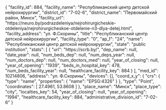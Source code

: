 {
    "facility_id": 884,
    "facility_name": "Республиканский центр детской нейрохирургии",
    "district_id": "7-02-6",
    "district_name": "Первомайский район, Минск",
    "facility_url": "https:\/\/neuro.by\/podrazdeleniya\/nejrohirurgicheskie-otdeleniya\/nejrohirurgicheskoe-otdelenie-n3-dlya-detej.html",
    "facility_address": "ул. Ф.Скорины",
    "title": "Республиканский центр детской нейрохирургии",
    "facility_type": "0",
    "ap_1": "24",
    "name": "Республиканский центр детской нейрохирургии",
    "state": "public institution",
    "stats": [
        {
            "url": "https:\/\/scrb.by\/",
            "dep_name": null,
            "date_year": null,
            "num_beds_dep": null,
            "num_deps_year": null,
            "num_doctors_dep": null,
            "num_doctors_med": null,
            "year_of_closing": null,
            "year_of_opening": "1939",
            "beds_in_hospital_key": 478,
            "num_beds_facility_year": null,
            "healthcare_facility_key": 884
        }
    ],
    "med_id": 10214806,
    "address": "ул. Ф.Скорины",
    "devices": [],
    "coord_x_y": {
        "crs": {
            "type": "name",
            "properties": {
                "name": "EPSG:4326"
            }
        },
        "type": "Point",
        "coordinates": [
            27.4961,
            53.8608
        ]
    },
    "place_name": "Минск",
    "place_type": "city",
    "localties_key": 54,
    "year_of_closing": null,
    "year_of_opening": "1994",
    "healthcare_facility_key": 884,
    "administrative_division_id": "7-02-6"
}